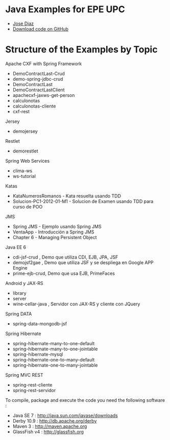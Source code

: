 # Java Examples for EPE UPC

* [Jose Diaz](http://http://www.academias.joedayz.pe)
* [Download code on GitHub](https://github.com/joedayz/java-samples)

# Structure of the Examples by Topic

Apache CXF with Spring Framework

* DemoContractLast-Crud
* demo-spring-jdbc-crud
* DemoContractLast
* DemoContractLastClient
* apachecxf-jaxws-get-person
* calculonotas
* calculonotas-cliente
* cxf-rest

Jersey

* demojersey

Restlet

* demorestlet

Spring Web Services

* clima-ws
* ws-tutorial

Katas

* KataNumerosRomanos - Kata resuelta usando TDD 
* Solucion-PC1-2012-01-M1 - Solucion de Examen usando TDD para curso de POO

JMS

* Spring JMS - Ejemplo usando Spring JMS
* VentaApp - Introducción a Spring JMS
* Chapter 6 - Managing Persistent Object

Java EE 6

* cdi-jsf-crud , Demo que utiliza CDI, EJB, JPA, JSF
* demojsf2gae , Demo que utiliza JSF y se despliega en Google APP Engine
* prime-ejb-crud, Demo que usa EJB, PrimeFaces

Android y JAX-RS

* library  
* server
* wine-cellar-java , Servidor con JAX-RS y cliente con JQuery

Spring DATA

* spring-data-mongodb-jsf

Spring Hibernate

* spring-hibernate-many-to-one-default
* spring-hibernate-many-to-one-jointable
* spring-hibernate-mysql
* spring-hibernate-one-to-many-default
* spring-hibernate-one-to-many-jointable

Spring MVC REST

* spring-rest-cliente
* spring-rest-servidor








To compile, package and execute the code you need the following software :

* Java SE 7 : http://java.sun.com/javase/downloads
* Derby 10.9 : http://db.apache.org/derby
* Maven 3 : http://maven.apache.org
* GlassFish v4 : http://glassfish.org 



